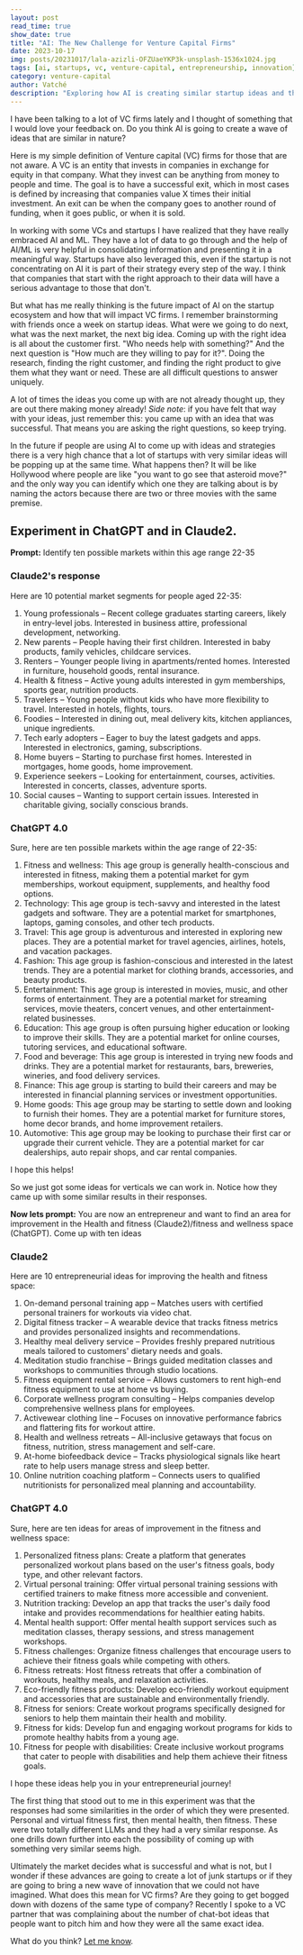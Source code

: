 ```yaml
---
layout: post
read_time: true
show_date: true
title: "AI: The New Challenge for Venture Capital Firms"
date: 2023-10-17
img: posts/20231017/lala-azizli-OFZUaeYKP3k-unsplash-1536x1024.jpg
tags: [ai, startups, vc, venture-capital, entrepreneurship, innovation]
category: venture-capital
author: Vatché
description: "Exploring how AI is creating similar startup ideas and the challenges this poses for venture capital firms when evaluating investments in an increasingly homogenized innovation landscape."
---
```


I have been talking to a lot of VC firms lately and I thought of something that I would love your feedback on. Do you think AI is going to create a wave of ideas that are similar in nature?

Here is my simple definition of Venture capital (VC) firms for those that are not aware. A VC is an entity that invests in companies in exchange for equity in that company. What they invest can be anything from money to people and time. The goal is to have a successful exit, which in most cases is defined by increasing that companies value X times their initial investment. An exit can be when the company goes to another round of funding, when it goes public, or when it is sold.

In working with some VCs and startups I have realized that they have really embraced AI and ML. They have a lot of data to go through and the help of AI/ML is very helpful in consolidating information and presenting it in a meaningful way. Startups have also leveraged this, even if the startup is not concentrating on AI it is part of their strategy every step of the way. I think that companies that start with the right approach to their data will have a serious advantage to those that don't.

But what has me really thinking is the future impact of AI on the startup ecosystem and how that will impact VC firms. I remember brainstorming with friends once a week on startup ideas. What were we going to do next, what was the next market, the next big idea. Coming up with the right idea is all about the customer first. "Who needs help with something?" And the next question is "How much are they willing to pay for it?". Doing the research, finding the right customer, and finding the right product to give them what they want or need. These are all difficult questions to answer uniquely.

A lot of times the ideas you come up with are not already thought up, they are out there making money already! *Side note*: if you have felt that way with your ideas, just remember this: you came up with an idea that was successful. That means you are asking the right questions, so keep trying.

In the future if people are using AI to come up with ideas and strategies there is a very high chance that a lot of startups with very similar ideas will be popping up at the same time. What happens then? It will be like Hollywood where people are like "you want to go see that asteroid move?" and the only way you can identify which one they are talking about is by naming the actors because there are two or three movies with the same premise.

## Experiment in ChatGPT and in Claude2.

**Prompt:** Identify ten possible markets within this age range 22-35

### Claude2's response

Here are 10 potential market segments for people aged 22-35:

1. Young professionals – Recent college graduates starting careers, likely in entry-level jobs. Interested in business attire, professional development, networking.
2. New parents – People having their first children. Interested in baby products, family vehicles, childcare services.
3. Renters – Younger people living in apartments/rented homes. Interested in furniture, household goods, rental insurance.
4. Health & fitness – Active young adults interested in gym memberships, sports gear, nutrition products.
5. Travelers – Young people without kids who have more flexibility to travel. Interested in hotels, flights, tours.
6. Foodies – Interested in dining out, meal delivery kits, kitchen appliances, unique ingredients.
7. Tech early adopters – Eager to buy the latest gadgets and apps. Interested in electronics, gaming, subscriptions.
8. Home buyers – Starting to purchase first homes. Interested in mortgages, home goods, home improvement.
9. Experience seekers – Looking for entertainment, courses, activities. Interested in concerts, classes, adventure sports.
10. Social causes – Wanting to support certain issues. Interested in charitable giving, socially conscious brands.

### ChatGPT 4.0

Sure, here are ten possible markets within the age range of 22-35:

1. Fitness and wellness: This age group is generally health-conscious and interested in fitness, making them a potential market for gym memberships, workout equipment, supplements, and healthy food options.
2. Technology: This age group is tech-savvy and interested in the latest gadgets and software. They are a potential market for smartphones, laptops, gaming consoles, and other tech products.
3. Travel: This age group is adventurous and interested in exploring new places. They are a potential market for travel agencies, airlines, hotels, and vacation packages.
4. Fashion: This age group is fashion-conscious and interested in the latest trends. They are a potential market for clothing brands, accessories, and beauty products.
5. Entertainment: This age group is interested in movies, music, and other forms of entertainment. They are a potential market for streaming services, movie theaters, concert venues, and other entertainment-related businesses.
6. Education: This age group is often pursuing higher education or looking to improve their skills. They are a potential market for online courses, tutoring services, and educational software.
7. Food and beverage: This age group is interested in trying new foods and drinks. They are a potential market for restaurants, bars, breweries, wineries, and food delivery services.
8. Finance: This age group is starting to build their careers and may be interested in financial planning services or investment opportunities.
9. Home goods: This age group may be starting to settle down and looking to furnish their homes. They are a potential market for furniture stores, home decor brands, and home improvement retailers.
10. Automotive: This age group may be looking to purchase their first car or upgrade their current vehicle. They are a potential market for car dealerships, auto repair shops, and car rental companies.

I hope this helps!

So we just got some ideas for verticals we can work in. Notice how they came up with some similar results in their responses.

**Now lets prompt:** You are now an entrepreneur and want to find an area for improvement in the Health and fitness (Claude2)/fitness and wellness space (ChatGPT). Come up with ten ideas

### Claude2

Here are 10 entrepreneurial ideas for improving the health and fitness space:

1. On-demand personal training app – Matches users with certified personal trainers for workouts via video chat.
2. Digital fitness tracker – A wearable device that tracks fitness metrics and provides personalized insights and recommendations.
3. Healthy meal delivery service – Provides freshly prepared nutritious meals tailored to customers' dietary needs and goals.
4. Meditation studio franchise – Brings guided meditation classes and workshops to communities through studio locations.
5. Fitness equipment rental service – Allows customers to rent high-end fitness equipment to use at home vs buying.
6. Corporate wellness program consulting – Helps companies develop comprehensive wellness plans for employees.
7. Activewear clothing line – Focuses on innovative performance fabrics and flattering fits for workout attire.
8. Health and wellness retreats – All-inclusive getaways that focus on fitness, nutrition, stress management and self-care.
9. At-home biofeedback device – Tracks physiological signals like heart rate to help users manage stress and sleep better.
10. Online nutrition coaching platform – Connects users to qualified nutritionists for personalized meal planning and accountability.

### ChatGPT 4.0

Sure, here are ten ideas for areas of improvement in the fitness and wellness space:

1. Personalized fitness plans: Create a platform that generates personalized workout plans based on the user's fitness goals, body type, and other relevant factors.
2. Virtual personal training: Offer virtual personal training sessions with certified trainers to make fitness more accessible and convenient.
3. Nutrition tracking: Develop an app that tracks the user's daily food intake and provides recommendations for healthier eating habits.
4. Mental health support: Offer mental health support services such as meditation classes, therapy sessions, and stress management workshops.
5. Fitness challenges: Organize fitness challenges that encourage users to achieve their fitness goals while competing with others.
6. Fitness retreats: Host fitness retreats that offer a combination of workouts, healthy meals, and relaxation activities.
7. Eco-friendly fitness products: Develop eco-friendly workout equipment and accessories that are sustainable and environmentally friendly.
8. Fitness for seniors: Create workout programs specifically designed for seniors to help them maintain their health and mobility.
9. Fitness for kids: Develop fun and engaging workout programs for kids to promote healthy habits from a young age.
10. Fitness for people with disabilities: Create inclusive workout programs that cater to people with disabilities and help them achieve their fitness goals.

I hope these ideas help you in your entrepreneurial journey!

The first thing that stood out to me in this experiment was that the responses had some similarities in the order of which they were presented. Personal and virtual fitness first, then mental health, then fitness. These were two totally different LLMs and they had a very similar response. As one drills down further into each the possibility of coming up with something very similar seems high.

Ultimately the market decides what is successful and what is not, but I wonder if these advances are going to create a lot of junk startups or if they are going to bring a new wave of innovation that we could not have imagined. What does this mean for VC firms? Are they going to get bogged down with dozens of the same type of company? Recently I spoke to a VC partner that was complaining about the number of chat-bot ideas that people want to pitch him and how they were all the same exact idea.

What do you think? [Let me know](https://nightfalladvisors.com/contact#form).